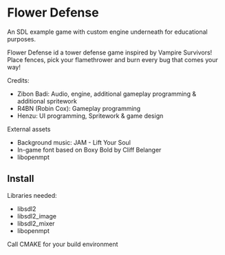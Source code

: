 Flower Defense
==============

An SDL example game with custom engine underneath for educational purposes.

Flower Defense id a tower defense game inspired by Vampire Survivors! Place fences, pick your flamethrower and burn every bug that comes your way!


Credits:
- Zibon Badi: Audio, engine, additional gameplay programming & additional spritework
- R4BN (Robin Cox): Gameplay programming
- Henzu: UI programming, Spritework & game design

External assets
- Background music: JAM - Lift Your Soul
- In-game font based on Boxy Bold by Cliff Belanger
- libopenmpt

Install
-------

Libraries needed:

- libsdl2
- libsdl2_image
- libsdl2_mixer
- libopenmpt


Call CMAKE for your build environment
